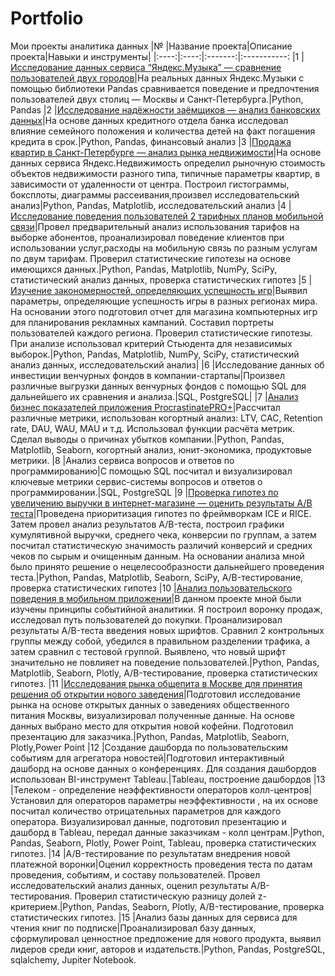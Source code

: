 # Portfolio
Мои проекты аналитика данных
|№ |Название проекта|Описание проекта|Навыки и инструменты|
|:----:|:----:|:-------:|:-----------:
|1 |[Исследование данных сервиса “Яндекс.Музыка” — сравнение пользователей двух городов](https://github.com/Eldarlakec/Portfolio/tree/main/Проект%201)|На реальных данных Яндекс.Музыки c помощью библиотеки Pandas сравнивается поведение и предпочтения пользователей двух столиц — Москвы и Санкт-Петербурга.|Python, Pandas
|2 |[Исследование надёжности заёмщиков — анализ банковских данных](https://github.com/Eldarlakec/Portfolio/tree/main/Проект%202)|На основе данных кредитного отдела банка исследовал влияние семейного положения и количества детей на факт погашения кредита в срок.|Python, Pandas, финансовый анализ
|3 |[Продажа квартир в Санкт-Петербурге — анализ рынка недвижимости](https://github.com/Eldarlakec/Portfolio/tree/main/Проект%203)|На основе данных сервиса Яндекс.Недвижимость определил рыночную стоимость объектов недвижимости разного типа, типичные параметры квартир, в зависимости от удаленности от центра. Построил гистограммы, боксплоты, диаграммы рассеивания,произвел исследовательский анализ|Python, Pandas, Matplotlib, исследовательский анализ
|4 |[Исследование поведения пользователей 2 тарифных планов мобильной связи](https://github.com/Eldarlakec/Portfolio/tree/main/Проект%204)|Провел предварительный анализ использования тарифов на выборке абонентов, проанализировал поведение клиентов при использовании услуг,расходы на мобильную связь по разным услугам по двум тарифам. Проверил статистические гипотезы на основе имеющихся данных.|Python, Pandas, Matplotlib, NumPy, SciPy, статистический анализ данных, проверка статистических гипотез
|5 |[Изучение закономерностей, определяющих успешность игр](https://github.com/Eldarlakec/Portfolio/tree/main/Проект%205)|Выявил параметры, определяющие успешность игры в разных регионах мира. На основании этого подготовил отчет для магазина компьютерных игр для планирования рекламных кампаний. Составил портреты пользователей каждого региона. Проверил статистические гипотезы. При анализе использовал критерий Стьюдента для независимых выборок.|Python, Pandas, Matplotlib, NumPy, SciPy, статистический анализ данных, исследовательский анализ|
|6 |Исследование данных об инвестиции венчурных фондов в компании-стартапы|Произвел различные выгрузки данных венчурных фондов с помощью SQL для дальнейшего их сравнения и анализа.|SQL, PostgreSQL|
|7 |[Анализ бизнес показателей приложения ProcrastinatePRO+](https://github.com/Eldarlakec/Portfolio/tree/main/Проект%207)|Рассчитал различные метрики, использован когортный анализ: LTV, CAC, Retention rate, DAU, WAU, MAU и т.д. Использовал функции расчёта метрик. Сделал выводы о причинах убытков компании.|Python, Pandas, Matplotlib, Seaborn, когортный анализ, юнит-экономика, продуктовые метрики.
|8 |Анализ сервиса вопросов и ответов по программированию|С помощью SQL посчитал и визуализировал ключевые метрики сервис-системы вопросов и ответов о программировании.|SQL, PostgreSQL
|9 |[Проверка гипотез по увеличению выручки в интернет-магазине — оценить результаты A/B теста](https://github.com/Eldarlakec/Portfolio/tree/main/Проект%209)|Проведена приоритизация гипотез по фреймворкам ICE и RICE. Затем провел анализ результатов A/B-теста, построил графики кумулятивной выручки, среднего чека, конверсии по группам, а затем посчитал статистическую значимость различий конверсий и средних чеков по сырым и очищенным данным. На основании анализа мной было принято решение о нецелесообразности дальнейшего проведения теста.|Python, Pandas, Matplotlib, Seaborn, SciPy, A/B-тестирование, проверка статистических гипотез
|10 |[Анализ пользовательского поведения в мобильном приложении](https://github.com/Eldarlakec/Portfolio/tree/main/Проект%2010)|В данном проекте мной были изучены принципы событийной аналитики. Я построил воронку продаж, исследовал путь пользователей до покупки. Проанализировал результаты A/B-теста введения новых шрифтов. Сравнил 2 контрольных группы между собой, убедился в правильном разделении трафика, а затем сравнил с тестовой группой. Выявлено, что новый шрифт значительно не повлияет на поведение пользователей.|Python, Pandas, Matplotlib, Seaborn, Plotly, A/B-тестирование, проверка статистических гипотез.
|11 |[Исследования рынка общепита в Москве для принятия решения об открытии нового заведения](https://github.com/Eldarlakec/Portfolio/tree/main/Проект%2011)|Подготовил исследование рынка на основе открытых данных о заведениях общественного питания Москвы, визуализировал полученные данные. На основе данных выбрано место для открытия новой кофейни. Подготовил презентацию для заказчика.|Python, Pandas, Matplotlib, Seaborn, Plotly,Power Point
|12 |Создание дашборда по пользовательским событиям для агрегатора новостей|Подготовил интерактивный дашборд на основе данных о конференциях. Для создания дашбордов использован BI-инструмент Tableau.|Tableau, построение дашбордов
|13 |Телеком - определение неэффективности операторов колл-центров|Установил для операторов параметры неэффективности , на их основе посчитал количество отрицательных параметров для каждого оператора. Визуализировал данные, подготовил презентацию и дашборд в Tableau, передал данные заказчикам - колл центрам.|Python, Pandas, Seaborn, Plotly, Power Point, Tableau, проверка статистических гипотез.
|14 |A/B-тестирование по результатам внедрения новой платежной воронки|Оценил корректность проведения теста по датам проведения, событиям, и составу пользователей. Провел исследовательский анализ данных, оценил результаты A/B-тестирования. Проверил статистическую разницу долей z-критерием.|Python, Pandas, Seaborn, Plotly, A/B-тестирование, проверка статистических гипотез.
|15 |Анализ базы данных для сервиса для чтения книг по подписке|Проанализировал базу данных, сформулировал ценностное предложение для нового продукта, выявил лидеров среди книг, авторов и издательств.|Python, Pandas, PostgreSQL, sqlalchemy, Jupiter Notebook.
